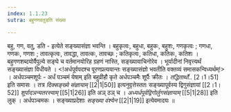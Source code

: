 ```yaml
---
index: 1.1.23
sutra: बहुगणवतुडति संख्या

---
```

बहु, गण, वतु, डति - इत्येते सङ्ख्यासंज्ञा भवन्ति । बहुकृत्वः,  बहुधा,  बहुकः, बहुशः, गणकृत्वः ; गणधा,  गणकः,  गणशः ; तावत्कृत्वः,  तावद्धा,  तावत्कः,  तावच्छः ; कतिकृत्वः, कतिधा,  कतिकः, कतिशः ।  बहुगणशब्दयोर्वैपुल्ये सङ्घे च वर्तमानयोरिह ग्रहणं नास्ति, सङ्ख्यावाचिनोरेव । भूर्यादीनां निवृत्त्यर्थं सङ्ख्यासंज्ञा विधीयते । <!अर्धपूर्वपदश्च पूरणप्रत्ययान्तः सङ्ख्यासंज्ञो भवतीति वक्तव्यं समासकन्विध्यर्थम्!> । अर्धपञ्चमशूर्पः - अर्धं पञ्चमं येषाम् इति बहुव्रीहौ कृते अर्धपञ्चमैः शूर्पैः क्रीतः । _तद्धितार्थो.._ [2।1।51] इति समासः । तत्र _दिक्सङ्ख्ये संज्ञायाम्_ [[2|1|50]] इत्यनुवृत्तेस्ततः सङ्ख्यापूर्वस्य द्विगुसंज्ञायां [[2।1।52]] _शूर्पादञन्यतरस्याम्_ [[5|1|26]] इति अञ् ठञ् च । _अध्यर्धपूर्वद्विगोर्लुगसंज्ञायाम्_ [[5|1|28]] इति लुक् । अर्धपञ्चमकः । सङ्ख्याप्रदेशाः _सङ्ख्या वंश्येन_ [[2|1|19]] इत्येवमादयः ॥